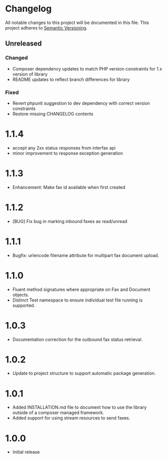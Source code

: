 # Changelog

All notable changes to this project will be documented in this file. This project adheres to [Semantic Versioning](http://semver.org/).

## Unreleased

### Changed
+ Composer dependency updates to match PHP version constraints for 1.x version of library
+ README updates to reflect branch differences for library

### Fixed
+ Revert phpunit suggestion to dev dependency with correct version constraints
+ Restore missing CHANGELOG contents

1.1.4
=====
+ accept any 2xx status responses from interfax api
+ minor improvement to response exception generation

1.1.3
=====
+ Enhancement: Make fax id available when first created

1.1.2
=====
+ [BUG] Fix bug in marking inbound faxes as read/unread


1.1.1
=====
+ Bugfix: urlencode filename attribute for multipart fax document upload.

1.1.0
=====
+ Fluent method signatures where appropriate on Fax and Document objects.
+ Distinct Test namespace to ensure individual test file running is supported.

1.0.3
=====
+ Documentation correction for the outbound fax status retrieval.

1.0.2
=====
+ Update to project structure to support automatic package generation.

1.0.1
=====
+ Added INSTALLATION.md file to document how to use the library outside of a composer managed framework.
+ Added support for using stream resources to send faxes.

1.0.0
=====
+ Initial release